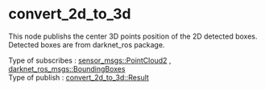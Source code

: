 # convert_2d_to_3d

This node publishs the center 3D points position of the 2D detected boxes.  
Detected boxes are from darknet_ros package.  

Type of subscribes : [sensor_msgs::PointCloud2](http://docs.ros.org/en/melodic/api/sensor_msgs/html/msg/PointCloud2.html/) , [darknet_ros_msgs::BoundingBoxes](https://github.com/leggedrobotics/darknet_ros/blob/master/darknet_ros_msgs/msg/BoundingBox.msg)  
Type of publish : [convert_2d_to_3d::Result](https://github.com/oorrppp2/convert_2d_to_3d/blob/master/msg/Result.msg)  
